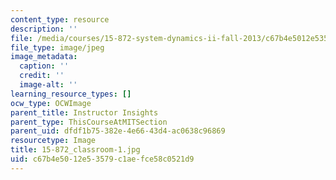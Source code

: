 ```yaml
---
content_type: resource
description: ''
file: /media/courses/15-872-system-dynamics-ii-fall-2013/c67b4e5012e53579c1aefce58c0521d9_15-872_classroom-1.jpg
file_type: image/jpeg
image_metadata:
  caption: ''
  credit: ''
  image-alt: ''
learning_resource_types: []
ocw_type: OCWImage
parent_title: Instructor Insights
parent_type: ThisCourseAtMITSection
parent_uid: dfdf1b75-382e-4e66-43d4-ac0638c96869
resourcetype: Image
title: 15-872_classroom-1.jpg
uid: c67b4e50-12e5-3579-c1ae-fce58c0521d9
---
```

